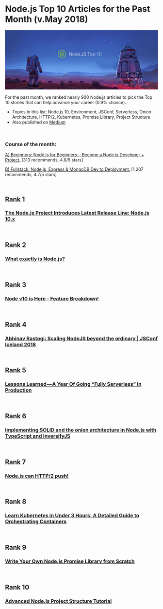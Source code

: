 # Node.js Top 10 Articles for the Past Month (v.May 2018)

<img src="may-node-top10.jpg" width="800" alt="Mybridge"></a>

For the past month, we ranked nearly 900 Node.js articles to pick the Top 10 stories that can help advance your career (0.9% chance).

* Topics in this list: Node.js 10, Environment, JSConf, Serverless, Onion Architecture, HTTP/2, Kubernetes, Promise Library, Project Structure
* Also published on [Medium](https://goo.gl/fR3LKT)

<br>

### Course of the month:

[A) Beginners: Node.js for Beginners — Become a Node.js Developer + Project.](http://bit.ly/2C5FkSy) [313 recommends, 4.6/5 stars]

[B) Fullstack: Node.js, Express & MongoDB Dev to Deployment.](http://bit.ly/2Ix5Lkm) [1,207 recommends, 4.7/5 stars]
         
<br>

## Rank 1
### [The Node.js Project Introduces Latest Release Line: Node.js 10.x](https://medium.com/the-node-js-collection/the-node-js-project-introduces-latest-release-line-node-js-10-x-bf07abfa9076?utm_source=mybridge&utm_medium=blog&utm_campaign=read_more)


<br>

## Rank 2
### [What exactly is Node.js?](https://medium.freecodecamp.org/what-exactly-is-node-js-ae36e97449f5?utm_source=mybridge&utm_medium=blog&utm_campaign=read_more)


<br>

## Rank 3
### [Node v10 is Here - Feature Breakdown!](https://blog.risingstack.com/node-js-10-lts-feature-breakdown?utm_source=mybridge&utm_medium=blog&utm_campaign=read_more)


<br>

## Rank 4
### [Abhinav Rastogi: Scaling NodeJS beyond the ordinary | JSConf Iceland 2018](https://www.youtube.com/watch?v=K8spO4hHMhg?utm_source=mybridge&utm_medium=blog&utm_campaign=read_more)


<br>

## Rank 5
### [Lessons Learned — A Year Of Going “Fully Serverless” In Production](https://hackernoon.com/lessons-learned-a-year-of-going-fully-serverless-in-production-3d7e0d72213f?utm_source=mybridge&utm_medium=blog&utm_campaign=read_more)


<br>

## Rank 6
### [Implementing SOLID and the onion architecture in Node.js with TypeScript and InversifyJS](https://dev.to/remojansen/implementing-the-onion-architecture-in-nodejs-with-typescript-and-inversifyjs-10ad?utm_source=mybridge&utm_medium=blog&utm_campaign=read_more)


<br>

## Rank 7
### [Node.js can HTTP/2 push!](https://medium.com/the-node-js-collection/node-js-can-http-2-push-b491894e1bb1?utm_source=mybridge&utm_medium=blog&utm_campaign=read_more)


<br>

## Rank 8
### [Learn Kubernetes in Under 3 Hours: A Detailed Guide to Orchestrating Containers](https://medium.freecodecamp.org/learn-kubernetes-in-under-3-hours-a-detailed-guide-to-orchestrating-containers-114ff420e882?utm_source=mybridge&utm_medium=blog&utm_campaign=read_more)


<br>

## Rank 9
### [Write Your Own Node.js Promise Library from Scratch](http://thecodebarbarian.com/write-your-own-node-js-promise-library-from-scratch.html?utm_source=mybridge&utm_medium=blog&utm_campaign=read_more)


<br>

## Rank 10
### [Advanced Node.js Project Structure Tutorial](https://blog.codeship.com/advanced-node-js-project-structure-tutorial?utm_source=mybridge&utm_medium=blog&utm_campaign=read_more)
